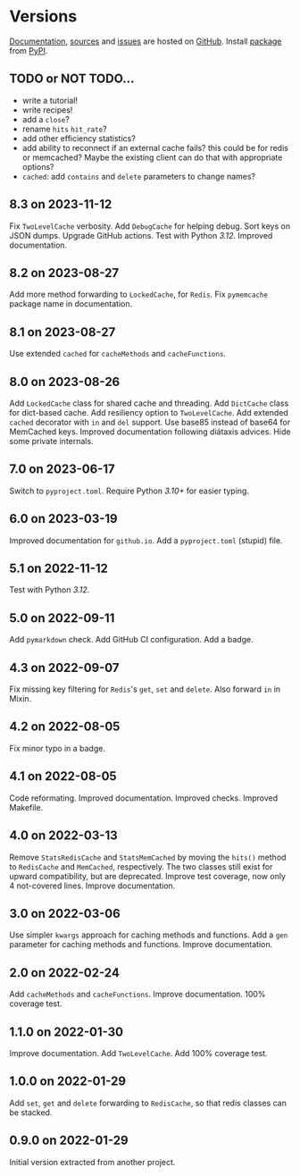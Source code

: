 # Versions

[Documentation](https://zx80.github.io/cachetools-utils/),
[sources](https://github.com/zx80/cachetools-utils) and
[issues](https://github.com/zx80/cachetools-utils/issues)
are hosted on [GitHub](https://github.com).
Install [package](https://pypi.org/project/CacheToolsUtils/) from
[PyPI](https://pypi.org/).

## TODO or NOT TODO…

- write a tutorial!
- write recipes!
- add a `close`?
- rename `hits`  `hit_rate`?
- add other efficiency statistics?
- add ability to reconnect if an external cache fails?
  this could be for redis or memcached?
  Maybe the existing client can do that with appropriate options?
- `cached`: add `contains` and `delete` parameters to change names?

## 8.3 on 2023-11-12

Fix `TwoLevelCache` verbosity.
Add `DebugCache` for helping debug.
Sort keys on JSON dumps.
Upgrade GitHub actions.
Test with Python *3.12*.
Improved documentation.

## 8.2 on 2023-08-27

Add more method forwarding to `LockedCache`, for `Redis`.
Fix `pymemcache` package name in documentation.

## 8.1 on 2023-08-27

Use extended `cached` for `cacheMethods` and `cacheFunctions`.

## 8.0 on 2023-08-26

Add `LockedCache` class for shared cache and threading.
Add `DictCache` class for dict-based cache.
Add resiliency option to `TwoLevelCache`.
Add extended `cached` decorator with `in` and `del` support.
Use base85 instead of base64 for MemCached keys.
Improved documentation following diátaxis advices.
Hide some private internals.

## 7.0 on 2023-06-17

Switch to `pyproject.toml`.
Require Python *3.10+* for easier typing.

## 6.0 on 2023-03-19

Improved documentation for `github.io`.
Add a `pyproject.toml` (stupid) file.

## 5.1 on 2022-11-12

Test with Python *3.12*.

## 5.0 on 2022-09-11

Add `pymarkdown` check.
Add GitHub CI configuration.
Add a badge.

## 4.3 on 2022-09-07

Fix missing key filtering for `Redis`'s `get`, `set` and `delete`.
Also forward `in` in Mixin.

## 4.2 on 2022-08-05

Fix minor typo in a badge.

## 4.1 on 2022-08-05

Code reformating.
Improved documentation.
Improved checks.
Improved Makefile.

## 4.0 on 2022-03-13

Remove `StatsRedisCache` and `StatsMemCached` by moving the `hits()` method
to `RedisCache` and `MemCached`, respectively.
The two classes still exist for upward compatibility, but are deprecated.
Improve test coverage, now only 4 not-covered lines.
Improve documentation.

## 3.0 on 2022-03-06

Use simpler `kwargs` approach for caching methods and functions.
Add a `gen` parameter for caching methods and functions.
Improve documentation.

## 2.0 on 2022-02-24

Add `cacheMethods` and `cacheFunctions`.
Improve documentation.
100% coverage test.

## 1.1.0 on 2022-01-30

Improve documentation.
Add `TwoLevelCache`.
Add 100% coverage test.

## 1.0.0 on 2022-01-29

Add `set`, `get` and `delete` forwarding to `RedisCache`, so that redis
classes can be stacked.

## 0.9.0 on 2022-01-29

Initial version extracted from another project.
